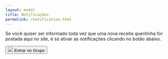 ```yaml
---
layout: modal
title: Notificações
permalink: /notification.html
---
```


<div>
  <form>
    <div>
      <p class="mb-0 mt-3 text-center">
        Se você quiser ser informado toda vez que uma nova receita quentinha for postada aqui no site, é só ativar as notificações clicando no botão abaixo.
      </p>
    </div>
    <div class="d-flex justify-content-center pt-2">
      <button type="submit">
        <img src="{{ 'assets/images/modal-notification.png'  | relative_url }}" class="modal-img">
        <span class="modal-icon-notification text-white font-weight-bold py-1 px-3">Entrar no Grupo</span>
      </button>
    </div>
  </form>
</div>

